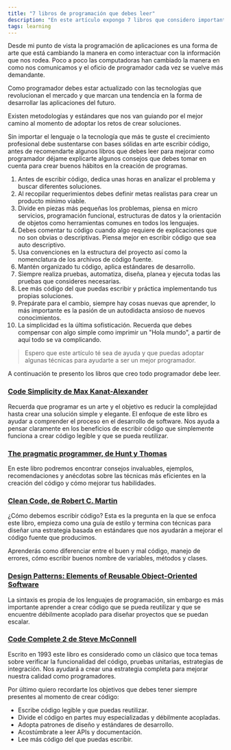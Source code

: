 ```yaml
---
title: "7 libros de programación que debes leer"
description: "En este artículo expongo 7 libros que considero importantes para cualquier desarrollador de software"
tags: learning
---
```


Desde mi punto de vista la programación de aplicaciones es una forma de arte que está cambiando la manera en como interactuar con la información que nos rodea. Poco a poco las computadoras han cambiado la manera en como nos comunicamos y el oficio de programador cada vez se vuelve más demandante.

Como programador debes estar actualizado con las tecnologías que revolucionan el mercado y que marcan una tendencia en la forma de desarrollar las aplicaciones del futuro.

Existen metodologías y estándares que nos van guiando por el mejor camino al momento de adoptar los retos de crear soluciones.

Sin importar el lenguaje o la tecnología que más te guste el crecimiento profesional debe sustentarse con bases sólidas en arte escribir código, antes de recomendarte algunos libros que debes leer para mejorar como programador déjame explicarte algunos consejos que debes tomar en cuenta para crear buenos hábitos en la creación de programas.

1. Antes de escribir código, dedica unas horas en analizar el problema y buscar diferentes soluciones.
2. Al recopilar requerimientos debes definir metas realistas para crear un producto mínimo viable.
3. Divide en piezas más pequeñas los problemas, piensa en micro servicios, programación funcional, estructuras de datos y la orientación de objetos como herramientas comunes en todos los lenguajes.
4. Debes comentar tu código cuando algo requiere de explicaciones que no son obvias o descriptivas. Piensa mejor en escribir código que sea auto descriptivo.
5. Usa convenciones en la estructura del proyecto así como la nomenclatura de los archivos de código fuente.
6. Mantén organizado tu código, aplica estándares de desarrollo.
7. Siempre realiza pruebas, automatiza, diseña, planea y ejecuta todas las pruebas que consideres necesarias.
8. Lee más código del que puedas escribir y práctica implementando tus propias soluciones.
9. Prepárate para el cambio, siempre hay cosas nuevas que aprender, lo más importante es la pasión de un autodidacta ansioso de nuevos conocimientos.
10. La simplicidad es la última sofisticación. Recuerda que debes compensar con algo simple como imprimir un "Hola mundo", a partir de aquí todo se va complicando.

> Espero que este artículo té sea de ayuda y que puedas adoptar algunas técnicas para ayudarte a ser un mejor programador.

A continuación te presento los libros que creo todo programador debe leer.

### [Code Simplicity de Max Kanat-Alexander](https://amzn.to/31y3vmY)

Recuerda que programar es un arte y el objetivo es reducir la complejidad hasta crear una solución simple y elegante. El enfoque de este libro es ayudar a comprender el proceso en el desarrollo de software. Nos ayuda a pensar claramente en los beneficios de escribir código que simplemente funciona a crear código legible y que se pueda reutilizar.

### [The pragmatic programmer, de Hunt y Thomas](https://amzn.to/31FH935)

En este libro podremos encontrar consejos invaluables, ejemplos, recomendaciones y anécdotas sobre las técnicas más eficientes en la creación del código y cómo mejorar tus habilidades.

### [Clean Code, de Robert C. Martin](https://amzn.to/2DTVHUs)

¿Cómo debemos escribir código? Esta es la pregunta en la que se enfoca este libro, empieza como una guía de estilo y termina con técnicas para diseñar una estrategia basada en estándares que nos ayudarán a mejorar el código fuente que producimos.

Aprenderás como diferenciar entre el buen y mal código, manejo de errores, cómo escribir buenos nombre de variables, métodos y clases.

### [Design Patterns: Elements of Reusable Object-Oriented Software](https://amzn.to/2DMtYFj)

La sintaxis es propia de los lenguajes de programación, sin embargo es más importante aprender a crear código que se pueda reutilizar y que se encuentre débilmente acoplado para diseñar proyectos que se puedan escalar.

### [Code Complete 2 de Steve McConnell](https://amzn.to/33J4W4Z)

Escrito en 1993 este libro es considerado como un clásico que toca temas sobre verificar la funcionalidad del código, pruebas unitarias, estrategias de integración. Nos ayudará a crear una estrategia completa para mejorar nuestra calidad como programadores.

Por último quiero recordarte los objetivos que debes tener siempre presentes al momento de crear código:

- Escribe código legible y que puedas reutilizar.
- Divide el código en partes muy especializadas y débilmente acopladas.
- Adopta patrones de diseño y estándares de desarrollo.
- Acostúmbrate a leer APIs y documentación.
- Lee más código del que puedas escribir.

